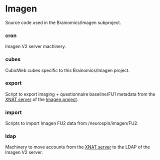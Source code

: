 # Imagen

Source code used in the Brainomics/Imagen subproject.

### cron
Imagen V2 server machinery.

### cubes
CubicWeb cubes specific to this Brainomics/Imagen project.

### export
Script to export imaging + questionnaire baseline/FU1 metadata from the
[XNAT server](https://imagen.cea.fr/) of the
[Imagen project](http://www.imagen-europe.com/).

### import
Scripts to import Imagen FU2 data from /neurospin/imagen/FU2.

### ldap
Machinery to move accounts from the [XNAT server](https://imagen.cea.fr/)
to the LDAP of the Imagen V2 server.
